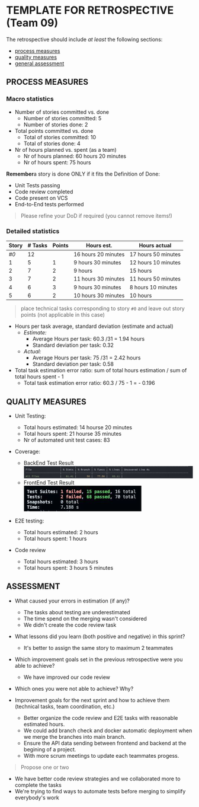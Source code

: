TEMPLATE FOR RETROSPECTIVE (Team 09)
=====================================

The retrospective should include _at least_ the following
sections:

- [process measures](#process-measures)
- [quality measures](#quality-measures)
- [general assessment](#assessment)

## PROCESS MEASURES 

### Macro statistics

- Number of stories committed vs. done 
  -  Number of stories committed: 5
  -  Number of stories done: 2
- Total points committed vs. done 
  - Total of stories committed: 10
  - Total of stories done: 4
- Nr of hours planned vs. spent (as a team)
  - Nr of hours planned: 60 hours 20 minutes
  - Nr of hours spent:  75 hours 

**Remember**a story is done ONLY if it fits the Definition of Done:
 
- Unit Tests passing
- Code review completed
- Code present on VCS
- End-to-End tests performed

> Please refine your DoD if required (you cannot remove items!) 

### Detailed statistics

| Story  | # Tasks | Points | Hours est. | Hours actual |
|--------|---------|--------|------------|--------------|
| _#0_   |    12    |       |   16 hours 20 minutes     |      17 hours 50 minutes          |
| 1     |     5    |     1   |     9 hours 30 minutes       |      12 hours 10 minutes           |
| 2    |     7    |     2   |    9 hours        |     15 hours            |
| 3    |     7    |     2   |    11 hours 30 minutes       |     11 hours  50 minutes         |
| 4    |     6    |     3   |    9 hours 30 minutes       |     8 hours  10 minutes         |
| 5    |     6    |     2   |    10 hours 30 minutes       |     10 hours         |
   

> place technical tasks corresponding to story `#0` and leave out story points (not applicable in this case)

- Hours per task average, standard deviation (estimate and actual)
  - *Estimate:*
    - Average Hours per task: 60.3 /31 = 1.94 hours
    - Standard deviation per task: 0.32
  - *Actual:*
      - Average Hours per task: 75 /31 = 2.42 hours
      - Standard deviation per task: 0.58
- Total task estimation error ratio: sum of total hours estimation / sum of total hours spent - 1
  - Total task estimation error ratio: 60.3 / 75 - 1 = - 0.196

  
## QUALITY MEASURES 

- Unit Testing:
  - Total hours estimated: 14 hourse 20 minutes
  - Total hours spent:  21 hourse 35 minutes
  - Nr of automated unit test cases: 83

- Coverage:
  - BackEnd Test Result 
![Backend test](backEndCoverageTest.jpg)
  - FrontEnd Test Result
![Frontend test](frontEndTest.jpg)



- E2E testing:
  - Total hours estimated: 2 hours
  - Total hours spent: 1 hours
- Code review
  - Total hours estimated: 3 hours
  - Total hours spent: 3 hours 5 minutes

  


## ASSESSMENT

- What caused your errors in estimation (if any)?

  
     - The tasks about testing are underestimated
     - The time spend on the merging wasn't considered
     - We didn't create the code review task 
    

- What lessons did you learn (both positive and negative) in this sprint?

  - It's better to assign  the same story to maximum 2 teammates


- Which improvement goals set in the previous retrospective were you able to achieve? 

   - We have improved our code review  
  
- Which ones you were not able to achieve? Why?


- Improvement goals for the next sprint and how to achieve them (technical tasks, team coordination, etc.)

  - Better organize the code review and E2E tasks with reasonable estimated hours.
  - We could add branch check and docker automatic deployment when we merge the branches into main branch.
  - Ensure the API data sending between frontend and backend at the begining of a project.
  - With more scrum meetings to update each teammates progess.

> Propose one or two


- We have better code review strategies and we collaborated more to complete the tasks
- We're trying to find ways to automate tests before merging to simplify everybody's work
